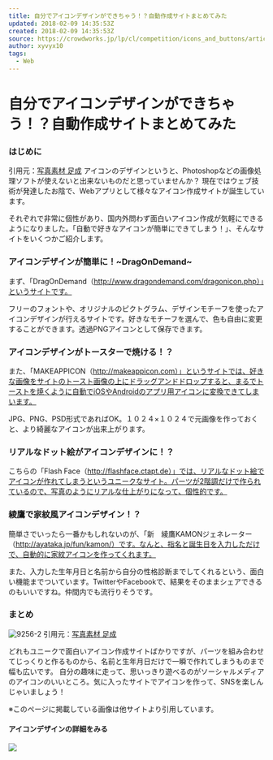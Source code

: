 ```yaml
---
title: 自分でアイコンデザインができちゃう！？自動作成サイトまとめてみた
updated: 2018-02-09 14:35:53Z
created: 2018-02-09 14:35:53Z
source: https://crowdworks.jp/lp/cl/competition/icons_and_buttons/articles/9232
author: xyvyx10
tags:
  - Web
---
```


# 自分でアイコンデザインができちゃう！？自動作成サイトまとめてみた

### はじめに

引用元：[写真素材 足成](http://www.ashinari.com/)
アイコンのデザインというと、Photoshopなどの画像処理ソフトが使えないと出来ないものだと思っていませんか？
現在ではウェブ技術が発達したお陰で、Webアプリとして様々なアイコン作成サイトが誕生しています。

それぞれで非常に個性があり、国内外問わず面白いアイコン作成が気軽にできるようになりました。「自動で好きなアイコンが簡単にできてしまう！」、そんなサイトをいくつかご紹介します。

### アイコンデザインが簡単に！~DragOnDemand~

まず、「DragOnDemand（http://www.dragondemand.com/dragonicon.php）」というサイトです。

フリーのフォントや、オリジナルのピクトグラム、デザインモチーフを使ったアイコンデザインが行えるサイトです。好きなモチーフを選んで、色も自由に変更することができます。透過PNGアイコンとして保存できます。

### アイコンデザインがトースターで焼ける！？

また、「MAKEAPPICON（http://makeappicon.com）」というサイトでは、好きな画像をサイトのトースト画像の上にドラッグアンドドロップすると、まるでトーストを焼くように自動でiOSやAndroidのアプリ用アイコンに変換できてしまいます。

JPG、PNG、PSD形式であればOK。１０２４×１０２４で元画像を作っておくと、より綺麗なアイコンが出来上がります。

### リアルなドット絵がアイコンデザインに！？

こちらの「Flash Face（http://flashface.ctapt.de）」では、リアルなドット絵でアイコンが作れてしまうというユニークなサイト。パーツが2階調だけで作られているので、写真のようにリアルな仕上がりになって、個性的です。

### 綾鷹で家紋風アイコンデザイン！？

簡単さでいったら一番かもしれないのが、「新　綾鷹KAMONジェネレーター（http://ayataka.jp/fun/kamon/）です。なんと、指名と誕生日を入力しただけで、自動的に家紋アイコンを作ってくれます。

また、入力した生年月日と名前から自分の性格診断までしてくれるという、面白い機能までついています。TwitterやFacebookで、結果をそのままシェアできるのもいいですね。仲間内でも流行りそうです。

### まとめ

![9256-2](../_resources/5-9256-2.png)
引用元：[写真素材 足成](http://www.ashinari.com/)

どれもユニークで面白いアイコン作成サイトばかりですが、パーツを組み合わせてじっくりと作るものから、名前と生年月日だけで一瞬で作れてしまうものまで幅も広いです。
自分の趣味に走って、思いっきり遊べるのがソーシャルメディアのアイコンのいいところ。気に入ったサイトでアイコンを作って、SNSを楽しんじゃいましょう！

※このページに掲載している画像は他サイトより引用しています。

#### **アイコンデザイン**の**詳細**をみる

 [![](../_resources/0e841a35922b0901da268a251e10ca35.png)](https://crowdworks.jp/lp/cl/competition/icons_and_buttons?ref=articles)
